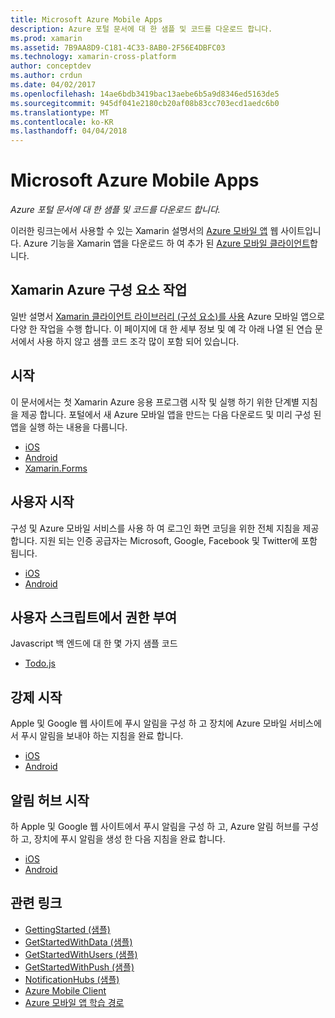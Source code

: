 ```yaml
---
title: Microsoft Azure Mobile Apps
description: Azure 포털 문서에 대 한 샘플 및 코드를 다운로드 합니다.
ms.prod: xamarin
ms.assetid: 7B9AA8D9-C181-4C33-8AB0-2F56E4DBFC03
ms.technology: xamarin-cross-platform
author: conceptdev
ms.author: crdun
ms.date: 04/02/2017
ms.openlocfilehash: 14ae6bdb3419bac13aebe6b5a9d8346ed5163de5
ms.sourcegitcommit: 945df041e2180cb20af08b83cc703ecd1aedc6b0
ms.translationtype: MT
ms.contentlocale: ko-KR
ms.lasthandoff: 04/04/2018
---
```

# <a name="microsoft-azure-mobile-apps"></a>Microsoft Azure Mobile Apps

_Azure 포털 문서에 대 한 샘플 및 코드를 다운로드 합니다._

<!--
NOTE TO AUTHORS: this page is referenced from
http://azure.microsoft.com/en-us/develop/mobile/xamarin/
as https://developer.xamarin.com/guides/cross-platform/data-cloud/mobile-services/
A redirect has been put in place to /mobile-apps/ HOWEVER the /Resources/ .ZIP files are still located in /mobile-services/ so that the following permalinks don't break

The ZIPs in /Resources/ are also referenced by inbound links
Getting Started  http://go.microsoft.com/fwlink/p/?LinkId=331359
Get started with data   http://go.microsoft.com/fwlink/p/?LinkId=331302
Get started with push   http://go.microsoft.com/fwlink/p/?LinkId=331303
Get started with authentication http://go.microsoft.com/fwlink/p/?LinkId=331328
Get started with Notification Hubs  http://go.microsoft.com/fwlink/p/?LinkId=331329
Validate and modify data    http://go.microsoft.com/fwlink/p/?LinkId=331330
-->


이러한 링크는에서 사용할 수 있는 Xamarin 설명서의 [Azure 모바일 앱](https://docs.microsoft.com/azure/app-service-mobile/) 웹 사이트입니다.
Azure 기능을 Xamarin 앱을 다운로드 하 여 추가 된 [Azure 모바일 클라이언트](https://www.nuget.org/packages/Microsoft.Azure.Mobile.Client/)합니다.

## <a name="working-with-the-xamarin-azure-component"></a>Xamarin Azure 구성 요소 작업

일반 설명서 [Xamarin 클라이언트 라이브러리 (구성 요소)를 사용](https://docs.microsoft.com/azure/app-service-mobile/app-service-mobile-dotnet-how-to-use-client-library) Azure 모바일 앱으로 다양 한 작업을 수행 합니다. 이 페이지에 대 한 세부 정보 및 예 각 아래 나열 된 연습 문서에서 사용 하지 않고 샘플 코드 조각 많이 포함 되어 있습니다.

## <a name="getting-started"></a>시작

이 문서에서는 첫 Xamarin Azure 응용 프로그램 시작 및 실행 하기 위한 단계별 지침을 제공 합니다.
포털에서 새 Azure 모바일 앱을 만드는 다음 다운로드 및 미리 구성 된 앱을 실행 하는 내용을 다룹니다.

-  [iOS](https://docs.microsoft.com/azure/app-service-mobile/app-service-mobile-xamarin-ios-get-started/)
-  [Android](https://docs.microsoft.com/azure/app-service-mobile/app-service-mobile-xamarin-android-get-started/)
-  [Xamarin.Forms](https://docs.microsoft.com/azure/app-service-mobile/app-service-mobile-xamarin-forms-get-started)

<!--
## Validate, Modify and Augment Data in Scripts

Demonstrates how to add server-side scripts to Azure Mobile Services data tables to implement server-side validation and other functionality.

-  [iOS](https://azure.microsoft.com/en-us/documentation/articles/mobile-services-dotnet-how-to-use-client-library/#errors)
-  [Android](https://azure.microsoft.com/en-us/documentation/articles/mobile-services-dotnet-how-to-use-client-library/#errors)
-->

<!--
## Add Paging to Data

A quick example of paging large sets of data using Skip() and Take().

-  [iOS](https://azure.microsoft.com/en-us/documentation/articles/mobile-services-dotnet-how-to-use-client-library/#paging)
-  [Android](https://azure.microsoft.com/en-us/documentation/articles/mobile-services-dotnet-how-to-use-client-library/#paging)
-->

## <a name="get-started-with-users"></a>사용자 시작

구성 및 Azure 모바일 서비스를 사용 하 여 로그인 화면 코딩을 위한 전체 지침을 제공 합니다. 지원 되는 인증 공급자는 Microsoft, Google, Facebook 및 Twitter에 포함 됩니다.

-  [iOS](https://azure.microsoft.com/en-us/documentation/articles/app-service-mobile-xamarin-ios-get-started-users/)
-  [Android](https://azure.microsoft.com/en-us/documentation/articles/app-service-mobile-xamarin-android-get-started-users/)


## <a name="authorize-users-in-scripts"></a>사용자 스크립트에서 권한 부여

Javascript 백 엔드에 대 한 몇 가지 샘플 코드

-  [Todo.js](https://github.com/Azure/azure-mobile-apps-node/blob/master/samples/personal-table/tables/TodoItem.js#L38)


## <a name="get-started-with-push"></a>강제 시작

Apple 및 Google 웹 사이트에 푸시 알림을 구성 하 고 장치에 Azure 모바일 서비스에서 푸시 알림을 보내야 하는 지침을 완료 합니다.

-  [iOS](https://docs.microsoft.com/azure/app-service-mobile/app-service-mobile-xamarin-ios-get-started-push)
-  [Android](https://docs.microsoft.com/azure/app-service-mobile/app-service-mobile-xamarin-android-get-started-push)


## <a name="get-started-with-notification-hubs"></a>알림 허브 시작

하 Apple 및 Google 웹 사이트에서 푸시 알림을 구성 하 고, Azure 알림 허브를 구성 하 고, 장치에 푸시 알림을 생성 한 다음 지침을 완료 합니다.

-  [iOS](https://docs.microsoft.com/azure/notification-hubs/xamarin-notification-hubs-ios-push-notification-apns-get-started)
-  [Android](https://docs.microsoft.com/azure/notification-hubs/xamarin-notification-hubs-push-notifications-android-gcm)



## <a name="related-links"></a>관련 링크

- [GettingStarted (샘플)](https://github.com/xamarin/mobile-samples/tree/master/Azure/GettingStarted)
- [GetStartedWithData (샘플)](https://github.com/xamarin/mobile-samples/tree/master/Azure/GetStartedWithData)
- [GetStartedWithUsers (샘플)](https://github.com/xamarin/mobile-samples/tree/master/Azure/GetStartedWithUsers)
- [GetStartedWithPush (샘플)](https://github.com/xamarin/mobile-samples/tree/master/Azure/GetStartedWithPush)
- [NotificationHubs (샘플)](https://github.com/xamarin/mobile-samples/tree/master/Azure/NotificationHubs)
- [Azure Mobile Client](https://www.nuget.org/packages/Microsoft.Azure.Mobile.Client/)
- [Azure 모바일 앱 학습 경로](https://azure.microsoft.com/en-us/documentation/learning-paths/appservice-mobileapps/)

<!--
- [ValidateModifyData (sample)](https://github.com/xamarin/mobile-samples/tree/master/Azure/ValidateModifyData)
-->